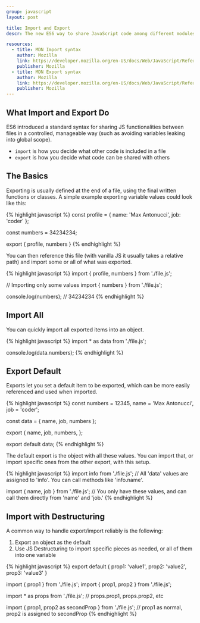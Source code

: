 ```yaml
---
group: javascript
layout: post

title: Import and Export
descr: The new ES6 way to share JavaScript code among different modules

resources:
  - title: MDN Import syntax
    author: Mozilla
    link: https://developer.mozilla.org/en-US/docs/Web/JavaScript/Reference/Statements/import
    publisher: Mozilla
  - title: MDN Export syntax
    author: Mozilla
    link: https://developer.mozilla.org/en-US/docs/Web/JavaScript/Reference/Statements/export
    publisher: Mozilla
---
```


## What Import and Export Do

ES6 introduced a standard syntax for sharing JS functionalities between files in a controlled, manageable way (such as avoiding variables leaking into global scope).

* `import` is how you decide what other code is included in a file
* `export` is how you decide what code can be shared with others

## The Basics

Exporting is usually defined at the end of a file, using the final written functions or classes. A simple example exporting variable values could look like this:

{% highlight javascript %}
const profile = {
  name: 'Max Antonucci',
  job: 'coder'
};

const numbers = 34234234;

export { profile, numbers }
{% endhighlight %}

You can then reference this file (with vanilla JS it usually takes a relative path) and import some or all of what was exported.

{% highlight javascript %}
import { profile, numbers } from './file.js';

// Importing only some values
import { numbers } from './file.js';

console.log(numbers);
// 34234234
{% endhighlight %}

## Import All

You can quickly import all exported items into an object.

{% highlight javascript %}
import * as data from './file.js';

console.log(data.numbers);
{% endhighlight %}

## Export Default

Exports let you set a default item to be exported, which can be more easily referenced and used when imported.

{% highlight javascript %}
const numbers = 12345,
      name    = 'Max Antonucci',
      job     = 'coder';

const data = {
  name,
  job,
  numbers
};

export {
  name,
  job,
  numbers,
};

export default data;
{% endhighlight %}

The default export is the object with all these values. You can import that, or import specific ones from the other export, with this setup.

{% highlight javascript %}
import info from './file.js';   // All 'data' values are assigned to 'info'. You can call methods like 'info.name'.

import { name, job } from './file.js';   // You only have these values, and can call them directly from 'name' and 'job.'
{% endhighlight %}

## Import with Destructuring

A common way to handle export/import reliably is the following:

1. Export an object as the default
2. Use JS Destructuring to import specific pieces as needed, or all of them into one variable

{% highlight javascript %}
export default {
  prop1: 'value1',
  prop2: 'value2',
  prop3: 'value3'
}

import { prop1 } from './file.js';
import { prop1, prop2 } from './file.js';

import * as props from './file.js';   // props.prop1, props.prop2, etc

import { prop1, prop2 as secondProp } from './file.js';    // prop1 as normal, prop2 is assigned to secondProp
{% endhighlight %}
